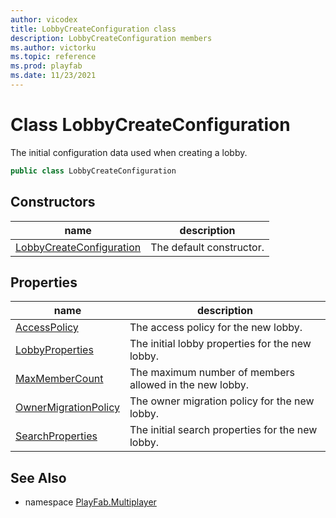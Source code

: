 ```yaml
---
author: vicodex
title: LobbyCreateConfiguration class
description: LobbyCreateConfiguration members
ms.author: victorku
ms.topic: reference
ms.prod: playfab
ms.date: 11/23/2021
---
```


# Class LobbyCreateConfiguration

The initial configuration data used when creating a lobby.

```csharp
public class LobbyCreateConfiguration
```

## Constructors

| name | description |
| --- | --- |
| [LobbyCreateConfiguration](LobbyCreateConfiguration/LobbyCreateConfiguration.md) | The default constructor. |

## Properties

| name | description |
| --- | --- |
| [AccessPolicy](LobbyCreateConfiguration/AccessPolicy.md) | The access policy for the new lobby. |
| [LobbyProperties](LobbyCreateConfiguration/LobbyProperties.md) | The initial lobby properties for the new lobby. |
| [MaxMemberCount](LobbyCreateConfiguration/MaxMemberCount.md) | The maximum number of members allowed in the new lobby. |
| [OwnerMigrationPolicy](LobbyCreateConfiguration/OwnerMigrationPolicy.md) | The owner migration policy for the new lobby. |
| [SearchProperties](LobbyCreateConfiguration/SearchProperties.md) | The initial search properties for the new lobby. |

## See Also

* namespace [PlayFab.Multiplayer](../PlayFabMultiplayerSDK.md)

